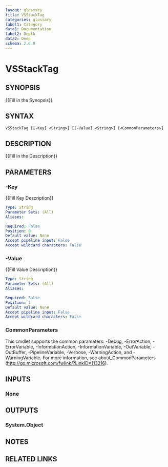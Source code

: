 ```yaml
---
layout: glossary
title: VSStackTag
categories: glossary
label1: Category
data1: Documentation
label2: Depth
data2: Deep
schema: 2.0.0
---
```


# VSStackTag

## SYNOPSIS
{{Fill in the Synopsis}}

## SYNTAX

```
VSStackTag [[-Key] <String>] [[-Value] <String>] [<CommonParameters>]
```

## DESCRIPTION
{{Fill in the Description}}

## PARAMETERS

### -Key
{{Fill Key Description}}

```yaml
Type: String
Parameter Sets: (All)
Aliases:

Required: False
Position: 0
Default value: None
Accept pipeline input: False
Accept wildcard characters: False
```

### -Value
{{Fill Value Description}}

```yaml
Type: String
Parameter Sets: (All)
Aliases:

Required: False
Position: 1
Default value: None
Accept pipeline input: False
Accept wildcard characters: False
```

### CommonParameters
This cmdlet supports the common parameters: -Debug, -ErrorAction, -ErrorVariable, -InformationAction, -InformationVariable, -OutVariable, -OutBuffer, -PipelineVariable, -Verbose, -WarningAction, and -WarningVariable.
For more information, see about_CommonParameters (http://go.microsoft.com/fwlink/?LinkID=113216).

## INPUTS

### None


## OUTPUTS

### System.Object

## NOTES

## RELATED LINKS
